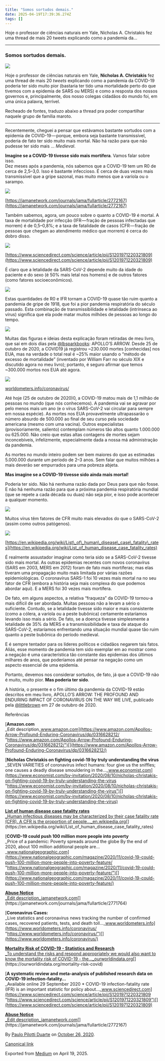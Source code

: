 ```yaml
---
title: "Somos sortudos demais."
date: 2025-04-19T17:39:36.274Z
tags: []
---
```


Hoje o professor de ciências naturais em Yale, Nicholas A. Christakis fez uma thread de mais 20 tweets explicando como a pandemia da…

* * *

### Somos sortudos demais.

![](https://cdn-images-1.medium.com/max/800/0*1P9GSlGo33qNGNYL.jpg)

Hoje o professor de ciências naturais em Yale, **Nicholas A. Christakis** fez uma thread de mais 20 _tweets_ explicando como a pandemia da COVID-19 poderia ter sido muito pior (bastaria ter tido uma mortalidade perto do que tivemos com a epidemia de SARS ou MERS) e como a resposta dos nossos governos e, principalmente, dos nosso colegas cidadãos do mundo foi, em uma única palavra, terrível.

> [](https://twitter.com/NAChristakis/status/1320380187117297665)

Recheado de fontes, traduzo abaixo a thread pra poder compartilhar naquele grupo de família maroto.

* * *

Recentemente, cheguei a pensar que estávamos bastante sortudos com a epidemia de COVID-19 — porque, embora seja bastante transmissível, poderia de fato ter sido muito mais mortal. Não há razão para que não pudesse ter sido mais … _Medieval_.

**Imagine se a COVID-19 tivesse sido mais mortífera**. Vamos falar sobre isso.  
Dez meses após a pandemia, nós sabemos que a COVID-19 tem um R0 de cerca de 2,5–3,0. Isso é bastante infeccioso. É cerca de duas vezes mais transmissível que a gripe sazonal, mas muito menos que a varíola ou o sarampo.

![](https://cdn-images-1.medium.com/max/1200/1*YWFHZvwx6Ly3Y4CxlI9jzQ.jpeg)

[https://jamanetwork.com/journals/jama/fullarticle/2772167](https://jamanetwork.com/journals/jama/fullarticle/2772167)

Também sabemos, agora, um pouco sobre o quanto a COVID-19 é mortal. A taxa de mortalidade por infecção (IFR — fração de pessoas infectadas que morrem) é de 0,5–0,8%; e a taxa de fatalidade de casos (CFR — fração de pessoas que chegam ao atendimento médico que morrem) é cerca do dobro disso.

![](https://cdn-images-1.medium.com/max/800/1*w6vPMIIk5M5_BFo_HQn29w.jpeg)

[https://www.sciencedirect.com/science/article/pii/S1201971220321809](https://www.sciencedirect.com/science/article/pii/S1201971220321809)

É claro que a letalidade da SARS-CoV-2 depende muito da idade do paciente e do sexo (é 50% mais letal nos homens) e de outros fatores (como fatores socioeconômicos).

![](https://cdn-images-1.medium.com/max/1200/1*lHY8S6HyDF-CWeNL25IiRw.png)

Estas quantidades de R0 e IFR tornam a COVID-19 quase tão ruim quanto a pandemia de gripe de 1918, que foi a pior pandemia respiratória do século passado. Esta combinação de transmissibilidade e letalidade (intrínseca ao vírus) significa que ela pode matar muitos milhões de pessoas ao longo do tempo.

![](https://cdn-images-1.medium.com/max/800/1*ZOymGXwMXIdKYd3nVbzsoQ.jpeg)

Muitas das figuras e ideias desta explicação foram retiradas de meu livro, que sai em dois dias pela [@lbsparkbooks](http://twitter.com/lbsparkbooks "Twitter profile for @lbsparkbooks"): APOLLO’S ARROW. Desde 25 de outubro de 2020, a COVID19 já registrou ~230.000 mortes \[conhecidas\] nos EUA, mas na verdade o total real é ~25% maior usando o “método de excesso de mortalidade” (inventado por William Farr no século XIX e discutido agora no meu livro); portanto, é seguro afirmar que temos ~300.000 mortos nos EUA até agora.

![](https://cdn-images-1.medium.com/max/800/1*mwIYbsW8C4Oroxou_n4ucg.png)

[worldometers.info/coronavirus/](https://www.worldometers.info/coronavirus/)

Até hoje (25 de outubro de 2020)0, a COVID-19 matou mais de 1,1 milhão de pessoas no mundo (que nós conhecemos). A pandemia vai se agravar por pelo menos mais um ano (e o vírus SARS-CoV-2 vai circular para sempre em nossa espécie). As mortes nos EUA provavelmente ultrapassarão o número absurdo de 500.000 ao final de seu curso pela sociedade americana (mesmo com uma vacina). Outros especialistas (provisoriamente, saliento) contemplam números tão altos quanto 1.000.000 ou 625.000. Não creio que estas altas contagens de mortes sejam inconcebíveis, infelizmente, especialmente dada a nossa má administração da pandemia.

As mortes no mundo inteiro podem ser bem maiores do que as estimadas 5.000.000 durante um período de 2–3 anos. Sem falar que muitos milhões a mais deverão ser empurrados para uma pobreza abjeta.

**Mas imagine se a COVID-19 tivesse sido ainda mais mortal!**

Poderia ter sido. Não há nenhuma razão dada por Deus para que não fosse. E não há nenhuma razão para que a próxima pandemia respiratória mundial (que se repete a cada década ou duas) não seja pior, e isso pode acontecer a qualquer momento.

![](https://cdn-images-1.medium.com/max/800/1*yLgpig5eIYgz7CLGGaBCHw.jpeg)

Muitos vírus têm fatores de CFR muito mais elevados do que o SARS-CoV-2 (assim como outros patógenos).

![](https://cdn-images-1.medium.com/max/800/1*U59gT4Se-4p2IKyN4Ln__w.png)

[https://en.wikipedia.org/wiki/List\_of\_human\_disease\_case\_fatality\_rates](https://en.wikipedia.org/wiki/List_of_human_disease_case_fatality_rates)

É realmente assustador imaginar como teria sido se a SARS-CoV-2 tivesse sido mais mortal. As outras epidemias recentes com novos coronavírus (SARS em 2003, MERS em 2012) foram de fato mais mortíferas; mas elas tiveram uma propagação muito mais limitada por várias razões epidemiológicas. O coronavírus SARS-1 foi 10 vezes mais mortal na no seu fator de CFR (embora a história seja mais complexa do que podemos abordar aqui). E a MERS foi 30 vezes mais mortífera.

De fato, em alguns aspectos, a relativa “fraqueza” da COVID-19 tornou-a mais difícil de ser abordada. Muitas pessoas não a levam a sério o suficiente. Contudo, se a letalidade tivesse sido maior e mais consistente (como a cólera, a varíola ou a peste bubônica) certamente estaríamos levando isso mais a sério. De fato, se a doença tivesse simplesmente a letalidade de 35% da MERS e a transmissibilidade e taxa de ataque do SARS-CoV-2, estaríamos enfrentando uma situação mundial quase tão ruim quanto a peste bubônica do período medieval.

E é sempre tentador para os líderes políticos e cidadãos negarem tais fatos. Aliás, esse momento de pandemia tem sido exemplar em ao mostrar como a negação é uma característica tão constante das epidemias dos últimos milhares de anos, que poderíamos até pensar na negação como um aspecto essencial de uma epidemia.

Portanto, devemos nos considerar sortudos, de fato, já que a COVID-19 não é muito, muito pior. **Mas poderia ter sido**.

A história, o presente e o fim último da pandemia da COVID-19 estão descritos em meu livro, APOLLO’S ARROW: THE PROFOUND AND ENDURING IMPACT OF CORONAVIRUS ON THE WAY WE LIVE, publicado pela [@littlebrown](http://twitter.com/littlebrown "Twitter profile for @littlebrown") em 27 de outubro de 2020.

Referências

[**Amazon.com**  
_Edit description_www.amazon.com](https://www.amazon.com/Apollos-Arrow-Profound-Enduring-Coronavirus/dp/0316628212/ "https://www.amazon.com/Apollos-Arrow-Profound-Enduring-Coronavirus/dp/0316628212/")[](https://www.amazon.com/Apollos-Arrow-Profound-Enduring-Coronavirus/dp/0316628212/)

[**Nicholas Christakis on fighting covid-19 by truly understanding the virus**  
_SEVEN VARIETIES of coronavirus infect humans: four give us the sniffles; one causes a deadly disease smouldering in the…_www.economist.com](https://www.economist.com/by-invitation/2020/08/10/nicholas-christakis-on-fighting-covid-19-by-truly-understanding-the-virus "https://www.economist.com/by-invitation/2020/08/10/nicholas-christakis-on-fighting-covid-19-by-truly-understanding-the-virus")[](https://www.economist.com/by-invitation/2020/08/10/nicholas-christakis-on-fighting-covid-19-by-truly-understanding-the-virus)

[**List of human disease case fatality rates**  
_Human infectious diseases may be characterized by their case fatality rate (CFR). A CFR is the proportion of people…_en.wikipedia.org](https://en.wikipedia.org/wiki/List_of_human_disease_case_fatality_rates "https://en.wikipedia.org/wiki/List_of_human_disease_case_fatality_rates")[](https://en.wikipedia.org/wiki/List_of_human_disease_case_fatality_rates)

[**COVID-19 could push 100 million more people into poverty**  
_Price of a pandemic: Poverty spreads around the globe By the end of 2020, about 100 million additional people are…_www.nationalgeographic.com](https://www.nationalgeographic.com/magazine/2020/11/covid-19-could-push-100-million-more-people-into-poverty-feature/ "https://www.nationalgeographic.com/magazine/2020/11/covid-19-could-push-100-million-more-people-into-poverty-feature/")[](https://www.nationalgeographic.com/magazine/2020/11/covid-19-could-push-100-million-more-people-into-poverty-feature/)

[**Abuse Notice**  
_Edit description_jamanetwork.com](https://jamanetwork.com/journals/jama/fullarticle/2771764 "https://jamanetwork.com/journals/jama/fullarticle/2771764")[](https://jamanetwork.com/journals/jama/fullarticle/2771764)

[**Coronavirus Cases:**  
_Live statistics and coronavirus news tracking the number of confirmed cases, recovered patients, tests, and death toll…_www.worldometers.info](https://www.worldometers.info/coronavirus/ "https://www.worldometers.info/coronavirus/")[](https://www.worldometers.info/coronavirus/)

[**Mortality Risk of COVID-19 - Statistics and Research**  
_To understand the risks and respond appropriately we would also want to know the mortality risk of COVID-19 - the…_ourworldindata.org](https://ourworldindata.org/mortality-risk-covid "https://ourworldindata.org/mortality-risk-covid")[](https://ourworldindata.org/mortality-risk-covid)

[**A systematic review and meta-analysis of published research data on COVID-19 infection-fatality…**  
_Available online 29 September 2020 \* COVID-19 infection-fatality rate (IFR) is an important statistic for policy about…_www.sciencedirect.com](https://www.sciencedirect.com/science/article/pii/S1201971220321809 "https://www.sciencedirect.com/science/article/pii/S1201971220321809")[](https://www.sciencedirect.com/science/article/pii/S1201971220321809)

[**Abuse Notice**  
_Edit description_jamanetwork.com](https://jamanetwork.com/journals/jama/fullarticle/2772167 "https://jamanetwork.com/journals/jama/fullarticle/2772167")[](https://jamanetwork.com/journals/jama/fullarticle/2772167)

By [Paulo Pilotti Duarte](https://medium.com/@paulopilotti) on [October 26, 2020](https://medium.com/p/b882d41cd64d).

[Canonical link](https://medium.com/@paulopilotti/somos-sortudos-demais-b882d41cd64d)

Exported from [Medium](https://medium.com) on April 19, 2025.